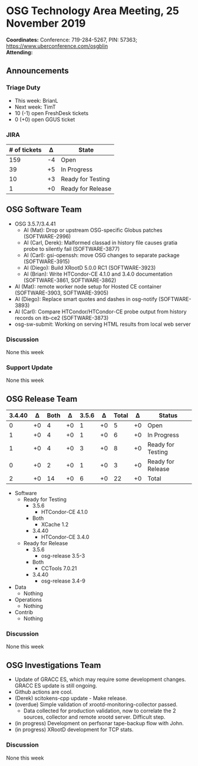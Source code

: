# OSG Technology Area Meeting, 25 November 2019

**Coordinates:** Conference: 719-284-5267, PIN: 57363; <https://www.uberconference.com/osgblin>  
**Attending:**  


## Announcements


### Triage Duty

-   This week: BrianL
-   Next week: TimT
-   10 (-1) open FreshDesk tickets
-   0 (+0) open GGUS ticket


### JIRA

| # of tickets | &Delta; | State             |
|------------ |------- |----------------- |
| 159          | -4      | Open              |
| 39           | +5      | In Progress       |
| 10           | +3      | Ready for Testing |
| 1            | +0      | Ready for Release |


## OSG Software Team

-   OSG 3.5.7/3.4.41
    -   AI (Mat): Drop or upstream OSG-specific Globus patches (SOFTWARE-2996)
    -   AI (Carl, Derek): Malformed classad in history file causes gratia probe to silently fail (SOFTWARE-3877)
    -   AI (Carl): gsi-openssh: move OSG changes to separate package (SOFTWARE-3915)
    -   AI (Diego): Build XRootD 5.0.0 RC1 (SOFTWARE-3923)
    -   AI (Brian): Write HTCondor-CE 4.1.0 and 3.4.0 documentation (SOFTWARE-3861, SOFTWARE-3862)
-   AI (Mat): remote worker node setup for Hosted CE container (SOFTWARE-3903, SOFTWARE-3905)
-   AI (Diego): Replace smart quotes and dashes in osg-notify (SOFTWARE-3893)
-   AI (Carl): Compare HTCondor/HTCondor-CE probe output from history records on itb-ce2 (SOFTWARE-3873)
-   osg-sw-submit: Working on serving HTML results from local web server


### Discussion

None this week  


### Support Update

None this week  


## OSG Release Team

| 3.4.40 | &Delta; | Both | &Delta; | 3.5.6 | &Delta; | Total | &Delta; | Status            |
| ------ | ------- | ---- | ------- | ----- | ------- | ----- | ------- | ----------------- |
| 0      | +0      | 4    | +0      | 1     | +0      | 5     | +0      | Open              |
| 1      | +0      | 4    | +0      | 1     | +0      | 6     | +0      | In Progress       |
| 1      | +0      | 4    | +0      | 3     | +0      | 8     | +0      | Ready for Testing |
| 0      | +0      | 2    | +0      | 1     | +0      | 3     | +0      | Ready for Release |
| 2      | +0      | 14   | +0      | 6     | +0      | 22    | +0      | Total             |

-   Software  
    -   Ready for Testing
        -   3.5.6
            -   HTCondor-CE 4.1.0
        -   Both
            -   XCache 1.2
        -   3.4.40
            -   HTCondor-CE 3.4.0
    -   Ready for Release
        -   3.5.6
            -   osg-release 3.5-3
        -   Both
            -   CCTools 7.0.21
        -   3.4.40
            -   osg-release 3.4-9
-   Data  
    -   Nothing
-   Operations  
    -   Nothing
-   Contrib  
    -   Nothing


### Discussion

None this week  


## OSG Investigations Team

-   Update of GRACC ES, which may require some development changes.  GRACC ES update is still ongoing.
-   Github actions are cool.
-   (Derek) scitokens-cpp update - Make release.
-   (overdue) Simple validation of xrootd-monitoring-collector passed.  
    -   Data collected for production validation, now to correlate the 2 sources, collector and remote xrootd server.  Difficult step.
-   (in progress) Development on perfsonar tape-backup flow with John.
-   (in progress) XRootD development for TCP stats.


### Discussion

None this week
